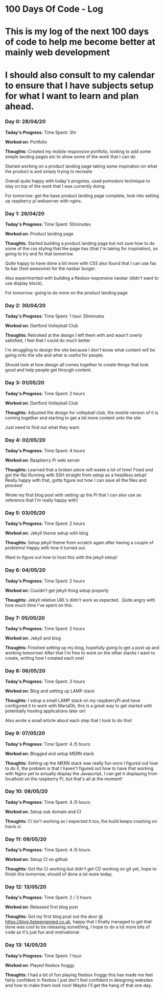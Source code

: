 # 100 Days Of Code - Log
# This is my log of the next 100 days of code to help me become better at mainly web development
# I should also consult to my calendar to ensure that I have subjects setup for what I want to learn and plan ahead.

### Day 0: 28/04/20

**Today's Progress**: Time Spent: 3hr

**Worked on**: Portfolio

**Thoughts:** Created my mobile responsive portfolio, looking to add some simple landing pages etc to show some of the work that I can do

Started working on a product landing page taking some inspiration on what the product is and simply trying to recreate

Overall quite happy with today's progress, used pomodoro technique to stay on top of the work that I was currently doing.

For tomorrow: get the base product landing page complete, look into setting up raspberry pi webserver with nginx.

### Day 1: 29/04/20

**Today's Progress**: Time Spent: 50minutes

**Worked on**: Product landing page

**Thoughts:** Started building a product landing page but not sure how to do some of the css styling that the page has (that I'm taking for inspiration), so going to try and fix that tomorrow.

Quite happy to have done a bit more with CSS also found that I can use fas fa-bar (font awesome) for the navbar burger.

Also experimented with building a flexbox responsive navbar (didn't want to use display block).

For tomorrow: going to do more on the product landing page

### Day 2: 30/04/20

**Today's Progress**: Time Spent: 1 hour 30minutes

**Worked on**: Dartford Volleyball Club

**Thoughts:** Relooked at the design I left them with and wasn't overly satisfied, I feel that I could do much better

I'm struggling to design the site because I don't know what content will be going onto the site and what is useful for people.

Should look at how design all comes together to create things that look good and help people get through content.

### Day 3: 01/05/20

**Today's Progress**: Time Spent: 2 hours

**Worked on**: Dartford Volleyball Club

**Thoughts:** Adjusted the design for volleyball club, the mobile version of it is coming together and starting to get a bit more content onto the site

Just need to find out what they want.

### Day 4: 02/05/20

**Today's Progress**: Time Spent: 4 hours

**Worked on**: Raspberry Pi web server

**Thoughts:** Learned that a broken piece will waste a lot of time!
Fixed and got the Rpi Running with SSH straight from setup as a headless setup! Really happy with that, gotta figure out how I can save all the files and process!

Wrote my first blog post with setting up the Pi that I can also use as reference that I'm really happy with!

### Day 5: 03/05/20

**Today's Progress**: Time Spent: 2 hours

**Worked on**: Jekyll theme setup with blog

**Thoughts:** Setup jekyll theme from scratch again after having a couple of problems! Happy with how it turned out.

Want to figure out how to host this with the jekyll setup!

### Day 6: 04/05/20

**Today's Progress**: Time Spent: 2 hours

**Worked on**: Couldn't get jekyll thing setup properly

**Thoughts:** Jekyll relative URL's didn't work as expected.. Quite angry with how much time I've spent on this.


### Day 7: 05/05/20

**Today's Progress**: Time Spent: 2 hours

**Worked on**: Jekyll and blog

**Thoughts:** Finished setting up my blog, hopefully going to get a post up and working tomorrow! After that I'm free to work on the other stacks I want to create, writing how I created each one!

### Day 8: 06/05/20

**Today's Progress**: Time Spent: 3 hours

**Worked on**: Blog and setting up LAMP stack

**Thoughts:** I setup a small LAMP stack on my raspberryPi and have configured it to work with MariaDb, this is a great way to get started with potentially hosting applications later on!

Also wrote a small article about each step that I took to do this!

### Day 9: 07/05/20

**Today's Progress**: Time Spent: 4 /5  hours

**Worked on**: Blogged and setup MERN stack

**Thoughts:** Setting up the MERN stack was really fun once I figured out how to do it, the problem is that I haven't figured out how to have that working with Nginx yet to actually display the Javascript, I can get it displaying from localhost on the raspberry Pi, but that's all at the moment!

### Day 10: 08/05/20

**Today's Progress**: Time Spent: 4 /5  hours

**Worked on**: Setup sub domain and CI 

**Thoughts:** Ci isn't working as I expected it too, the build keeps crashing on travis ci

### Day 11: 09/05/20

**Today's Progress**: Time Spent: 4 /5  hours

**Worked on**: Setup CI on github

**Thoughts:** Got the CI working but didn't get CD working on git yet, hope to finish this tomorrow, should of done a lot more today.

### Day 12: 13/05/20

**Today's Progress**: Time Spent: 2 / 3 hours

**Worked on**: Released first blog post

**Thoughts:** Got my first blog post out the door @ https://blog.itsbeenjamied.co.uk, happy that I finally managed to get that done was cool to be releasing something, I hope to do a lot more bits of code as it's just fun and motivational

### Day 13: 14/05/20

**Today's Progress**: Time Spent: 1 hour

**Worked on**: Played flexbox froggy

**Thoughts:** I had a bit of fun playing flexbox froggy this has made me feel fairly confident in flexbox I just don't feel confident in designing websites and how to make them look nice! Maybe I'll get the hang of that one day.
